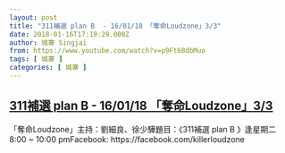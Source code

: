 ```yaml
---
layout: post
title: "311補選 plan B  - 16/01/18 「奪命Loudzone」3/3"
date: 2018-01-16T17:19:29.000Z
author: 城寨 Singjai
from: https://www.youtube.com/watch?v=p9Ft68dbMuo
tags: [ 城寨 ]
categories: [ 城寨 ]
---
```

<!--1516123169000-->
[311補選 plan B  - 16/01/18 「奪命Loudzone」3/3](https://www.youtube.com/watch?v=p9Ft68dbMuo)
------

<div>
「奪命Loudzone」主持：劉細良、徐少驊題目：《311補選 plan B 》逢星期二 8:00 ~ 10:00 pmFacebook: https://facebook.com/killerloudzone
</div>
